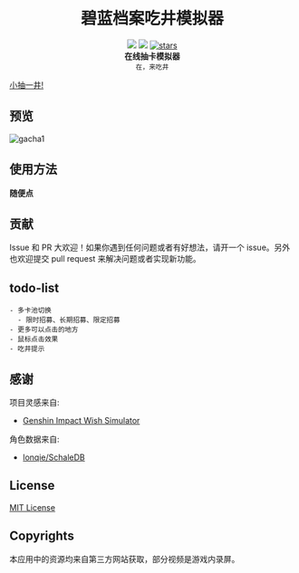 <h1 align="center">碧蓝档案吃井模拟器</h1>

<div align="center">
    <img src="https://img.shields.io/github/last-commit/u1805/blue-archive-gacha-simulator/main">
    <img src="https://img.shields.io/github/languages/top/U1805/blue-archive-gacha-simulator" >
    <a href="https://star-history.com/#U1805/blue-archive-gacha-simulator"> 
      <img src="https://img.shields.io/github/stars/U1805/blue-archive-gacha-simulator" alt="stars"> 
    </a>
</div>

<div align="center">
  <strong>在线抽卡模拟器</strong><br>
  <sub>在，来吃井</sub>
</div>


[小抽一井!](https://u1805.github.io/blue-archive-gacha-simulator)

## 预览

![gacha1](https://github.com/U1805/blue-archive-gacha-simulator/assets/45514638/4e758b1d-71b0-4364-ace4-953bf6eeb91f)

## 使用方法

**随便点**

## 贡献

Issue 和 PR 大欢迎！如果你遇到任何问题或者有好想法，请开一个 issue。另外也欢迎提交 pull request 来解决问题或者实现新功能。

## todo-list
```
- 多卡池切换
  - 限时招募、长期招募、限定招募
- 更多可以点击的地方
- 鼠标点击效果
- 吃井提示
```

## 感谢

项目灵感来自:

- [Genshin Impact Wish Simulator](https://github.com/uzair-ashraf/genshin-impact-wish-simulator/)

角色数据来自:

- [lonqie/SchaleDB](https://github.com/lonqie/SchaleDB)

## License
[MIT License](./LICENSE)

## Copyrights

本应用中的资源均来自第三方网站获取，部分视频是游戏内录屏。
